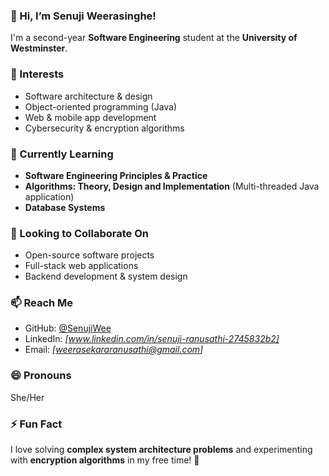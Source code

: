 ### 👋 Hi, I’m Senuji Weerasinghe!  
I'm a second-year **Software Engineering** student at the **University of Westminster**.  

### 👀 Interests  
- Software architecture & design  
- Object-oriented programming (Java)  
- Web & mobile app development  
- Cybersecurity & encryption algorithms  

### 🌱 Currently Learning  
- **Software Engineering Principles & Practice**  
- **Algorithms: Theory, Design and Implementation** (Multi-threaded Java application)  
- **Database Systems**  

### 💞️ Looking to Collaborate On  
- Open-source software projects  
- Full-stack web applications  
- Backend development & system design  

### 📫 Reach Me  
- GitHub: [@SenujiWee](https://github.com/SenujiWee)  
- LinkedIn: *[www.linkedin.com/in/senuji-ranusathi-2745832b2]*  
- Email: *[weerasekararanusathi@gmail.com]*  

### 😄 Pronouns  
She/Her  

### ⚡ Fun Fact  
I love solving **complex system architecture problems** and experimenting with **encryption algorithms** in my free time! 🚀  

<!---
SenujiWee/SenujiWee is a ✨ special ✨ repository because its `README.md` (this file) appears on your GitHub profile.
You can click the Preview link to take a look at your changes.
--->
